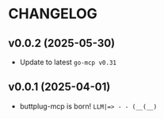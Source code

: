 # CHANGELOG

## v0.0.2 (2025-05-30)

 * Update to latest `go-mcp v0.31`

## v0.0.1 (2025-04-01)

 * buttplug-mcp is born!  `LLM|=> - - (__(__)`
